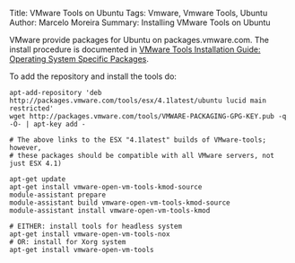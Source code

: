 Title: VMware Tools on Ubuntu
Tags: Vmware, Vmware Tools, Ubuntu
Author: Marcelo Moreira
Summary: Installing VMware Tools on Ubuntu

VMware provide packages for Ubuntu on packages.vmware.com. The install procedure is documented in [VMware Tools Installation Guide: Operating System Specific Packages](http://www.vmware.com/pdf/osp_install_guide.pdf).

To add the repository and install the tools do:

    apt-add-repository 'deb http://packages.vmware.com/tools/esx/4.1latest/ubuntu lucid main restricted'
    wget http://packages.vmware.com/tools/VMWARE-PACKAGING-GPG-KEY.pub -q -O- | apt-key add -

    # The above links to the ESX "4.1latest" builds of VMware-tools; however,
    # these packages should be compatible with all VMware servers, not just ESX 4.1)

    apt-get update
    apt-get install vmware-open-vm-tools-kmod-source
    module-assistant prepare
    module-assistant build vmware-open-vm-tools-kmod-source
    module-assistant install vmware-open-vm-tools-kmod

    # EITHER: install tools for headless system
    apt-get install vmware-open-vm-tools-nox
    # OR: install for Xorg system
    apt-get install vmware-open-vm-tools
